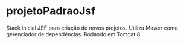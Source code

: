 # projetoPadraoJsf
Stack inicial JSF para criação de novos projetos.
Utiliza Maven como gerenciador de dependências.
Rodando em Tomcat 8
